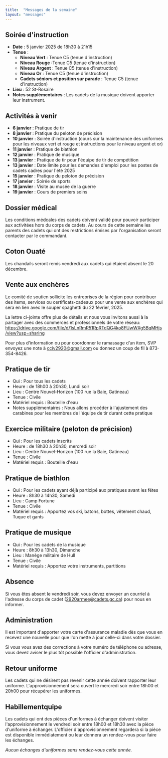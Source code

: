```yaml
---
title:  "Messages de la semaine"
layout: "messages"
---
```

 
## Soirée d'instruction  

- **Date** : 5 janvier 2025 de 18h30 à 21h15
- **Tenue** :
  - **Niveau Vert** : Tenue C5 (tenue d'instruction)
  - **Niveau Rouge** :Tenue C5 (tenue d'instruction)
  - **Niveau Argent** : Tenue C5 (tenue d'instruction)
  - **Niveau Or** : Tenue C5 (tenue d'instruction)
  - **Cadets séniors et position sur parade** : Tenue C5 (tenue d'instruction) 
- **Lieu** : 52 St-Rosaire 
- **Notes supplémentaires** : Les cadets de la musique doivent apporter leur instrument.  

   
## Activités à venir
 
- **6 janvier** : Pratique de tir 
- **8 janvier** : Pratique du peloton de précision
- **10 janvier** : Soirée d'instruction (cours sur la maintenance des uniformes pour les niveaux vert et rouge et instructions pour le niveau argent et or)
- **11 janvier** : Pratique de biathlon
- **12 janvier** : Pratique de musique
- **13 janvier** : Pratique de tir pour l'équipe de tir de compétition
- **13 janvier** : Date limite pour les demandes d'emploi pour les postes de cadets cadres pour l'été 2025
- **15 janvier** : Pratique du peloton de précision
- **17 janvier** : Soirée de sports
- **18 janvier** : Visite au musée de la guerre
- **19 janvier** : Cours de premiers soins 

## Dossier médical

Les conditions médcales des cadets doivent validé pour pouvoir participer aux activitées hors du corps de cadets.  Au cours de cette semaine les parents des cadets qui ont des restrictions émises par l'organisation seront contacter par le commandant.

## Coton Ouaté 

Les chandails seront remis vendredi aux cadets qui étaient absent le 20 décembre.

## Vente aux enchères

Le comité de soutien sollicite les entreprises de la région pour contribuer des items, services ou certificats-cadeaux pour une vente aux enchères qui sera en lien avec le souper spaghetti du 22 février, 2025.

La lettre ci-jointe offre plus de détails et nous vous invitons aussi à la partager avec des commerces et professionnels de votre réseau:  <https://drive.google.com/file/d/1sLnRmR51RpRTdQG4ko8FUwWXg5BqMHjs/view?usp=sharing>

Pour plus d’information ou pour coordonner le ramassage d’un item, SVP envoyez une note à <cciv2920@gmail.com> ou donnez un coup de fil à 873-354-8426.

## Pratique de tir 

- Qui :  Pour tous les cadets 
- Heure : de 18h00 à 20h30, Lundi soir
- Lieu : Centre Nouvel-Horizon (100 rue la Baie, Gatineau) 
- Tenue : Civile
- Matériel requis : Bouteille d'eau
- Notes supplémentaires : Nous allons procéder à l'ajustement des carabines pour les membres de l'équipe de tir durant cette pratique

## Exercice militaire (peloton de précision)

- Qui :  Pour les cadets inscrits 
- Heure : de 18h30 à 20h30, mercredi soir
- Lieu : Centre Nouvel-Horizon (100 rue la Baie, Gatineau) 
- Tenue : Civile
- Matériel requis : Bouteille d'eau

## Pratique de biathlon

- Qui :  Pour les cadets ayant déjà participé aux pratiques avant les fëtes
- Heure : 8h30 à 14h30, Samedi
- Lieu : Camp Fortune
- Tenue : Civile 
- Matériel requis : Apportez vos ski, batons, bottes, vëtement chaud, Tuque et gants

## Pratique de musique

- Qui :  Pour les cadets de la musique  
- Heure : 8h30 à 13h30, Dimanche
- Lieu : Manège militaire de Hull
- Tenue : Civile 
- Matériel requis : Apportez votre instruments, partitions 


## Absence

Si vous êtes absent le vendredi soir, vous devez envoyer un courriel à l'adresse du corps de cadet (<2920armee@cadets.gc.ca>) pour nous en informer.

## Administration

Il est important d'apporter votre carte d'assurance maladie dès que vous en recevez une nouvelle pour que l'on mette à jour celle-ci dans votre dossier.

Si vous vous avez des corrections à votre numéro de téléphone ou adresse, vous devez aviser le plus tôt possible l'officier d'administration. 

## Retour uniforme

Les cadets qui ne désirent pas revenir cette année doivent rapporter leur uniforme. L'approvisionnement sera ouvert le mercredi soir entre 18h00 et 20h00 pour récupérer les uniformes.

## Habillementquipe

Les cadets qui ont des pièces d'uniformes à échanger doivent visiter l'approvisionnement le vendredi soir entre 18h00 et 18h30 avec la pièce d'uniforme à échanger. L'officier d'approvisionnement regardera si la pièce est disponible immédiatement ou leur donnera un rendez-vous pour faire les échanges.

*Aucun échanges d'uniformes sans rendez-vous cette année.*

